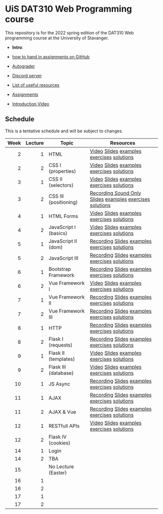   # UiS DAT310 Web Programming course

This repository is for the 2022 spring edition of the DAT310 Web programming course at the University of Stavanger. 

  - **Intro**: 
  - [how to hand in assignments on GitHub](autograder.md)
  - [Autograder](https://uis.itest.run)
  - [Discord server](https://discord.gg/wBp8s8uY)
  - [List of useful resources](Resources.md)

  - [Assignments](https://github.com/dat310-2022/assignments)
  
  - [Introduction Video](https://stavanger.instructuremedia.com/embed/39957576-a687-4c49-81c3-60444624e332)
  
## Schedule 
 
This is a tentative schedule and will be subject to changes.

| Week | Lecture | Topic                 | Resources                                                                                                                                                                                                                                                                                      |
|-----:|--------:|-----------------------|------------------------------------------------------------------------------------------------------------------------------------------------------------------------------------------------------------------------------------------------------------------------------------------------|
|    2 |       1 | HTML                  | [Video](https://stavanger.instructuremedia.com/embed/2c80a7b1-9853-4cb8-924e-12ba0d4adf8d) [Slides](slides/1-1-Web-programming-HTML.pdf) [examples](examples/html/basic/) [exercises](exercises/html/basic/) [solutions](solutions/html/basic/)                                                |
|    2 |       2 | CSS I (properties)    | [Video](https://stavanger.instructuremedia.com/embed/9fba90b1-686c-4d02-bfb3-6bbcd79dc5d5) [Slides](slides/2-1-Web-programming-CSS-p1.pdf) [examples](examples/css/properties) [exercises](exercises/css/properties) [solutions](solutions/css/properties)                                     |
|    3 |       1 | CSS II (selectors)    | [Video](https://stavanger.instructuremedia.com/embed/950dbbd4-2bc0-48f3-810a-1febe05caa16) [Slides](slides/2-2-Web-programming-CSS-p2.pdf) [examples](examples/css/selectors)  [exercises](exercises/css/properties)  [solutions](solutions/css/selectors)                                     |
|    3 |       2 | CSS III (positioning) | [Recording Sound Only](https://uis.cloud.panopto.eu/Panopto/Pages/Viewer.aspx?id=63e75f2e-1803-4138-b721-ae220084dc66) [Slides](slides/3-1-Web-programming-CSS-p3.pdf) [examples](examples/css/positioning/)  [exercises](exercises/css/positioning/)  [solutions](solutions/css/positioning/) |
|    4 |       1 | HTML Forms            | [Video](https://stavanger.instructuremedia.com/embed/37909e0b-9bdc-42a2-a0b8-1e55018ac6f5) [Slides](slides/3-2-Web-programming-HTML-Forms.pdf) [examples](examples/html/forms/)  [exercises](exercises/html/forms/)  [solutions](solutions/html/forms/)                                        |
|    4 |       2 | JavaScript I (basics) | [Video](https://stavanger.instructuremedia.com/embed/7b6460bb-3a7f-4339-bd51-412013c587a2) [Slides](slides/4-1-Web-programming-JavaScript-p1.pdf) [examples](examples/js/basics/)  [exercises](exercises/js/basics/)  [solutions](solutions/js/basics/)                                        |
|    5 |       1 | JavaScript II (dom)   | [Recording](https://uis.cloud.panopto.eu/Panopto/Pages/Viewer.aspx?id=2d31ffbe-0d8e-4233-a2f9-ae2f0096d632) [Slides](slides/4-2-Web-programming-JavaScript-p2.pdf) [examples](examples/js/events_dom/)  [exercises](exercises/js/events_dom/)  [solutions](solutions/js/events_dom/)           |
|    5 |       2 | JavaScript III        | [Recording](https://uis.cloud.panopto.eu/Panopto/Pages/Viewer.aspx?id=09e7faa3-3000-44f1-8912-ae220084dccb) [Slides](slides/5-1-Web-programming-JavaScript-p3.pdf) [examples](examples/js/more/)  [exercises](exercises/js/more/)  [solutions](solutions/js/more/)                             |
|    6 |       1 | Bootstrap Framework   | [Recording](https://uis.cloud.panopto.eu/Panopto/Pages/Viewer.aspx?id=dea7ce6c-2593-4f63-8676-ae2f0096d6b2) [Slides](slides/5-2-Web-programming-Bootstrap.pdf) [examples](examples/bootstrap/)  [exercises](exercises/bootstrap/)  [solutions](solutions/bootstrap/)                           |
|    6 |       2 | Vue Framework I       | [Video](https://stavanger.instructuremedia.com/embed/e1c6f61c-871f-464f-8dcf-66caf8a75e6a) [Slides](slides/6-2-Web-programming-vue-p1.pdf) [examples](examples/js/vue/)  [exercises](exercises/js/vue/)  [solutions](solutions/js/vue/)                                                        |
|    7 |       1 | Vue Framework II      | [Recording](https://uis.cloud.panopto.eu/Panopto/Pages/Viewer.aspx?id=02645ee2-6ca1-488a-8f30-ae2f0096d6db) [Slides](slides/7-1-Web-programming-vue-p2.pdf) [examples](examples/js/vue2/)  [exercises](exercises/js/vue2/)  [solutions](solutions/js/vue2/)                                    |
|    7 |       2 | Vue Framework III     | [Recording](https://uis.cloud.panopto.eu/Panopto/Pages/Viewer.aspx?id=d17ef546-3cbf-4b19-b2d8-ae220084dd14) [Slides](slides/7-2-Web-programming-vue-p3.pdf) [examples](examples/js/vue3/) [exercises](exercises/js/vue3/)  [solutions](solutions/js/vue3/)                                     |
|    8 |       1 | HTTP                  | [Recording](https://uis.cloud.panopto.eu/Panopto/Pages/Viewer.aspx?id=41040e49-4f78-4987-9fcf-ae2f0096d708) [Slides](slides/8-1-Web-programming-HTTP.pdf) [examples](examples/python/http/) [exercises](exercises/python/http/) [solutions](solutions/python/http/)                            |
|    8 |       2 | Flask I (requests)    | [Recording](https://uis.cloud.panopto.eu/Panopto/Pages/Viewer.aspx?id=0301280b-8076-45d3-bd41-ae220084dd32) [Slides](slides/8-2-Web-programming-Server-p1.pdf) [examples](examples/python/flask) [exercises](exercises/python/flask1/) [solutions](solutions/python/flask1/)                   |
|    9 |       1 | Flask II (templates)  | [Video](https://stavanger.instructuremedia.com/embed/36e757e5-b8b6-4b36-a57b-02ef228c1ba7) [Slides](slides/9-1-Web-programming-Server-p2.pdf) [examples](examples/python/flask) [exercises](exercises/python/flask2/) [solutions](solutions/python/flask2/)                                    |
|    9 |       2 | Flask III (database)  | [Video](https://stavanger.instructuremedia.com/embed/3baddcaf-c68a-4da1-ab18-c6d54a56ac0e) [Slides](slides/9-2-Web-programming-Server-p3.pdf) [examples](examples/python/flask) [exercises](exercises/python/flask3/) [solutions](solutions/python/flask3/)                                    |
|   10 |       1 | JS Async              | [Recording](https://uis.cloud.panopto.eu/Panopto/Pages/Viewer.aspx?id=5218e7d8-5e6e-4979-818c-ae220084dd68) [Slides](slides/10-1-Web-programming-JS-async.pdf) [examples](examples/async/js) [exercises](exercises/async/js) [solutions](solutions/async/js)                                   |
|   11 |       1 | AJAX                  | [Recording](https://uis.cloud.panopto.eu/Panopto/Pages/Viewer.aspx?id=2b011870-76d2-41d1-9afb-ae2f0096d7ce) [Slides](slides/11-1-Web-programming-AJAX.pdf) [examples](examples/ajax) [exercises](exercises/ajax) [solutions](solutions/ajax)                                                   |
|   11 |       2 | AJAX & Vue            | [Recording](https://uis.cloud.panopto.eu/Panopto/Pages/Viewer.aspx?id=450c6807-2a3c-4862-8b6a-ae220084dd83) [Slides](slides/11-2-Web-programming-AJAX+Vue.pdf) [examples](examples/ajax) [exercises](exercises/ajax) [solutions](solutions/ajax)                                                                                                                                                           |
|   12 |       1 | RESTfull APIs         | [Video](https://stavanger.instructuremedia.com/embed/6e57b79b-8e6a-4002-8855-3829d5a0bbcc) [Slides](slides/12-1-Web-programming-Flask-APIs.pdf) [examples](examples/ajax) [exercises](exercises/ajax) [solutions](solutions/ajax)                                                                                                                                                                                                                                                                                               |
|   12 |       2 | Flask IV (cookies)    |                                                                                                                                                                                                                                                                                                |
|   14 |       1 | Login                 |                                                                                                                                                                                                                                                                                                |
|   14 |       2 | TBA                   |                                                                                                                                                                                                                                                                                                |
|   15 |         | No Lecture (Easter)   |                                                                                                                                                                                                                                                                                                |
|   16 |       1 |                       |                                                                                                                                                                                                                                                                                                |
|   16 |       2 |                       |                                                                                                                                                                                                                                                                                                |
|   17 |       1 |                       |                                                                                                                                                                                                                                                                                                |
|   17 |       2 |                       |                                                                                                                                                                                                                                                                                                |


